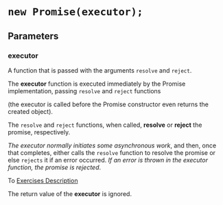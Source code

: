 # `new Promise(executor);`

## Parameters

### executor

A function that is passed with the arguments `resolve` and `reject`. 

The **executor** function is executed immediately by the Promise implementation, 
passing `resolve` and `reject` functions 

(the executor is called before the Promise constructor even returns the created object). 

The `resolve` and `reject` functions, when called, **resolve** or **reject** the promise, respectively. 

_The executor normally initiates some asynchronous work_, and then, once that completes, either calls the `resolve` function to resolve the promise or else `rejects` it if an error occurred. 
_If an error is thrown in the executor function, the promise is rejected_. 

To [Exercises Description](README.md)


The return value of the **executor** is ignored.
